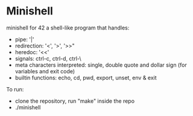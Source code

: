 # Minishell
minishell for 42
a shell-like program that handles:
-	pipe: '|'
-	redirection:  '<', '>', '>>"
-	heredoc: '<<'
-	signals: ctrl-c, ctrl-d, ctrl-\
-	meta characters interpreted: single, double quote and dollar sign (for variables and exit code)
-	builtin functions: echo, cd, pwd, export, unset, env & exit

To run:
-	clone the repository, run "make" inside the repo
-	./minishell
